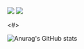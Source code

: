 


<img src="https://img.shields.io/badge/Swift-F05138?style=red&logo=Swift&logoColor=white"/>

<img src="https://img.shields.io/badge/{내용}-{배경 색깔}?style={스타일}&logo={로고이름}&logoColor={로고 색깔}"/>

<#>

![Anurag's GitHub stats](https://github-readme-stats.vercel.app/api?username=jjunhaa0211&show_icons=true&theme=dark)
